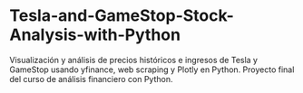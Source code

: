 # Tesla-and-GameStop-Stock-Analysis-with-Python
Visualización y análisis de precios históricos e ingresos de Tesla y GameStop usando yfinance, web scraping y Plotly en Python. Proyecto final del curso de análisis financiero con Python.
